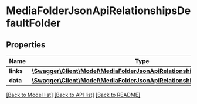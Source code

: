 # MediaFolderJsonApiRelationshipsDefaultFolder

## Properties
Name | Type | Description | Notes
------------ | ------------- | ------------- | -------------
**links** | [**\Swagger\Client\Model\MediaFolderJsonApiRelationshipsDefaultFolderLinks**](MediaFolderJsonApiRelationshipsDefaultFolderLinks.md) |  | [optional] 
**data** | [**\Swagger\Client\Model\MediaFolderJsonApiRelationshipsDefaultFolderData**](MediaFolderJsonApiRelationshipsDefaultFolderData.md) |  | [optional] 

[[Back to Model list]](../../README.md#documentation-for-models) [[Back to API list]](../../README.md#documentation-for-api-endpoints) [[Back to README]](../../README.md)

